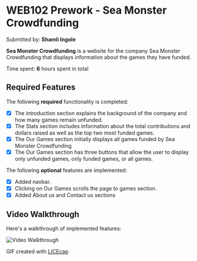 # WEB102 Prework - Sea Monster Crowdfunding

Submitted by: **Shamli Ingole**

**Sea Monster Crowdfunding** is a website for the company Sea Monster Crowdfunding that displays information about the games they have funded.

Time spent: **6** hours spent in total

## Required Features

The following **required** functionality is completed:

- [x] The introduction section explains the background of the company and how many games remain unfunded.
- [x] The Stats section includes information about the total contributions and dollars raised as well as the top two most funded games.
- [x] The Our Games section initially displays all games funded by Sea Monster Crowdfunding
- [x] The Our Games section has three buttons that allow the user to display only unfunded games, only funded games, or all games.

The following **optional** features are implemented:

- [x] Added navbar.
- [x] Clicking on Our Games scrolls the page to games section.
- [x] Added About us and Contact us sections

## Video Walkthrough

Here's a walkthrough of implemented features:

<img src='https://github.com/shamli1997/web102_prework/blob/main/pre-work.gif' title='Video Walkthrough' width='' alt='Video Walkthrough' />

GIF created with [LICEcap](https://www.cockos.com/licecap/)

<!-- Recommended tools:
[LICEcap](https://www.cockos.com/licecap/)

## Notes

Describe any challenges encountered while building the app.

## License

    Copyright [yyyy] [name of copyright owner]

    Licensed under the Apache License, Version 2.0 (the "License");
    you may not use this file except in compliance with the License.
    You may obtain a copy of the License at

        http://www.apache.org/licenses/LICENSE-2.0

    Unless required by applicable law or agreed to in writing, software
    distributed under the License is distributed on an "AS IS" BASIS,
    WITHOUT WARRANTIES OR CONDITIONS OF ANY KIND, either express or implied.
    See the License for the specific language governing permissions and
    limitations under the License.
